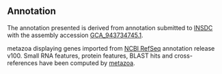 **Annotation**
----------

The annotation presented is derived from annotation submitted to
[INSDC](http://www.insdc.org) with the assembly accession [GCA\_943734745.1](http://www.ebi.ac.uk/ena/data/view/GCA_943734745.1).

metazoa displaying genes imported from [NCBI RefSeq](https://www.ncbi.nlm.nih.gov/genome/annotation_euk/Anopheles_darlingi/100) annotation release v100.
Small RNA features, protein features, BLAST hits and cross-references have been
computed by [metazoa](https://metazoa.ensembl.org/info/genome/annotation/index.html).

